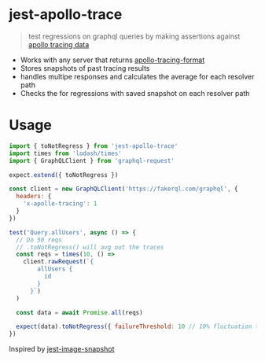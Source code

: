 # jest-apollo-trace

> test regressions on graphql queries by making assertions against [apollo tracing data](https://github.com/apollographql/apollo-tracing)

* Works with any server that returns [apollo-tracing-format](https://github.com/apollographql/apollo-tracing#supported-graphql-servers)
* Stores snapshots of past tracing results
* handles multipe responses and calculates the average for each resolver path
* Checks the for regressions with saved snapshot on each resolver path

# Usage

```javascript
import { toNotRegress } from 'jest-apollo-trace'
import times from 'lodash/times'
import { GraphQLClient } from 'graphql-request'

expect.extend({ toNotRegress })

const client = new GraphQLClient('https://fakerql.com/graphql', {
  headers: {
    'x-apollo-tracing': 1
  }
})

test('Query.allUsers', async () => {
  // Do 50 reqs
  // .toNotRegress() will avg out the traces
  const reqs = times(10, () =>
    client.rawRequest(`{
        allUsers {
          id
        }
      }`)
  )

  const data = await Promise.all(reqs)

  expect(data).toNotRegress({ failureThreshold: 10 // 10% fluctuation threshold })
})
```

Inspired by [jest-image-snapshot](https://github.com/americanexpress/jest-image-snapshot)
